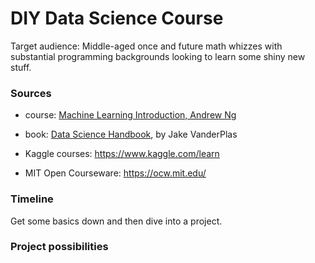 # DIY Data Science Course
Target audience: Middle-aged once and future math whizzes with substantial programming backgrounds looking to learn some shiny new stuff. 

### Sources
* course: [Machine Learning Introduction, Andrew Ng](https://www.coursera.org/specializations/machine-learning-introduction)

* book: [Data Science Handbook](https://www.amazon.com/Python-Data-Science-Handbook-Essential-dp-1098121228/dp/1098121228/ref=dp_ob_title_bk), by Jake VanderPlas
* Kaggle courses: https://www.kaggle.com/learn
* MIT Open Courseware: https://ocw.mit.edu/

### Timeline

 Get some basics down and then dive into a project.


### Project possibilities